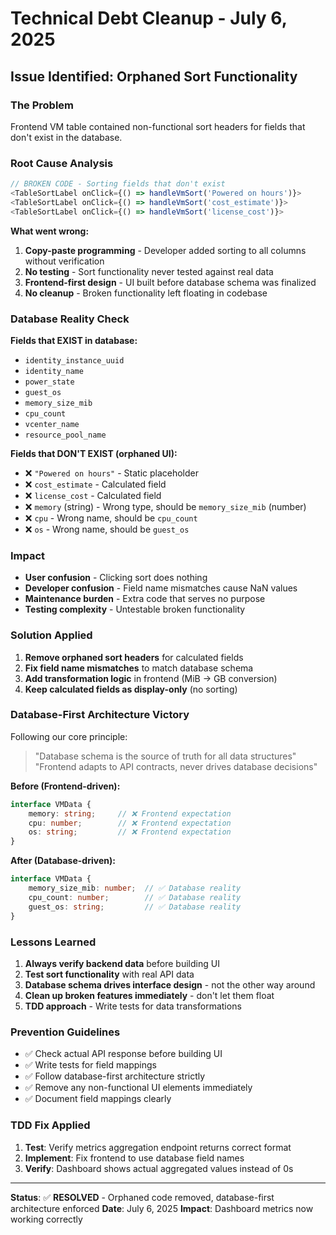 # Technical Debt Cleanup - July 6, 2025

## Issue Identified: Orphaned Sort Functionality

### **The Problem**
Frontend VM table contained non-functional sort headers for fields that don't exist in the database.

### **Root Cause Analysis**
```typescript
// BROKEN CODE - Sorting fields that don't exist
<TableSortLabel onClick={() => handleVmSort('Powered on hours')}>
<TableSortLabel onClick={() => handleVmSort('cost_estimate')}>  
<TableSortLabel onClick={() => handleVmSort('license_cost')}>
```

**What went wrong:**
1. **Copy-paste programming** - Developer added sorting to all columns without verification
2. **No testing** - Sort functionality never tested against real data
3. **Frontend-first design** - UI built before database schema was finalized
4. **No cleanup** - Broken functionality left floating in codebase

### **Database Reality Check**
**Fields that EXIST in database:**
- `identity_instance_uuid`
- `identity_name` 
- `power_state`
- `guest_os`
- `memory_size_mib`
- `cpu_count`
- `vcenter_name`
- `resource_pool_name`

**Fields that DON'T EXIST (orphaned UI):**
- ❌ `"Powered on hours"` - Static placeholder
- ❌ `cost_estimate` - Calculated field  
- ❌ `license_cost` - Calculated field
- ❌ `memory` (string) - Wrong type, should be `memory_size_mib` (number)
- ❌ `cpu` - Wrong name, should be `cpu_count`
- ❌ `os` - Wrong name, should be `guest_os`

### **Impact**
- **User confusion** - Clicking sort does nothing
- **Developer confusion** - Field name mismatches cause NaN values
- **Maintenance burden** - Extra code that serves no purpose
- **Testing complexity** - Untestable broken functionality

### **Solution Applied**
1. **Remove orphaned sort headers** for calculated fields
2. **Fix field name mismatches** to match database schema
3. **Add transformation logic** in frontend (MiB → GB conversion)
4. **Keep calculated fields as display-only** (no sorting)

### **Database-First Architecture Victory**
Following our core principle:
> "Database schema is the source of truth for all data structures"
> "Frontend adapts to API contracts, never drives database decisions"

**Before (Frontend-driven):**
```typescript
interface VMData {
    memory: string;     // ❌ Frontend expectation
    cpu: number;        // ❌ Frontend expectation  
    os: string;         // ❌ Frontend expectation
}
```

**After (Database-driven):**
```typescript
interface VMData {
    memory_size_mib: number;  // ✅ Database reality
    cpu_count: number;        // ✅ Database reality
    guest_os: string;         // ✅ Database reality
}
```

### **Lessons Learned**
1. **Always verify backend data** before building UI
2. **Test sort functionality** with real API data
3. **Database schema drives interface design** - not the other way around
4. **Clean up broken features immediately** - don't let them float
5. **TDD approach** - Write tests for data transformations

### **Prevention Guidelines**
- ✅ Check actual API response before building UI
- ✅ Write tests for field mappings
- ✅ Follow database-first architecture strictly
- ✅ Remove any non-functional UI elements immediately
- ✅ Document field mappings clearly

### **TDD Fix Applied**
1. **Test**: Verify metrics aggregation endpoint returns correct format
2. **Implement**: Fix frontend to use database field names
3. **Verify**: Dashboard shows actual aggregated values instead of 0s

---

**Status**: ✅ **RESOLVED** - Orphaned code removed, database-first architecture enforced
**Date**: July 6, 2025
**Impact**: Dashboard metrics now working correctly